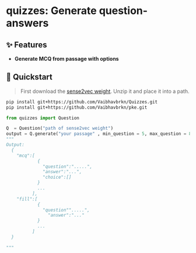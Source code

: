# quizzes: Generate question-answers

## ✨ Features

- **Generate MCQ from passage with options**

## 🚀 Quickstart

> First download the [sense2vec weight](https://drive.google.com/drive/folders/14TCl8EUra0a7Xl_29hr7sgKOWrMGpyV1?usp=sharing). Unzip it and place it into a path.

```bash
pip install git+https://github.com/Vaibhavbrkn/Quizzes.git
pip install git+https://github.com/Vaibhavbrkn/pke.git
```

```python
from quizzes import Question

Q  = Question("path of sense2vec weight")
output = Q.generate("your passage" , min_question = 5, max_question = 8, min_fill_ques = 2, max_fill_ques=4)
"""
Output:
  {
    "mcq":[
            {
              "question":".....",
              "answer":"...",
              "choice":[]
            }
            ...
          ],
    "fill":[
            {
              "question"".....",
                "answer":"..."
            }
            ...
          ]
  }

"""

```
